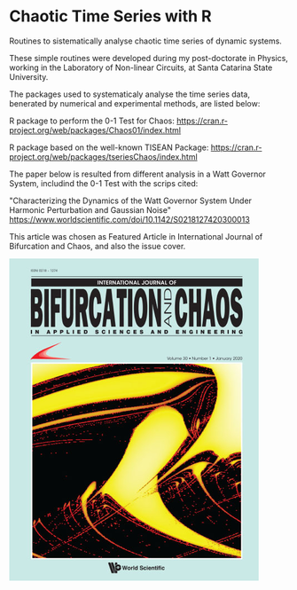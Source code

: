 # Chaotic Time Series with R

Routines to sistematically analyse chaotic time series of dynamic systems.

These simple routines were developed during my post-doctorate in Physics,
working in the Laboratory of Non-linear Circuits, at Santa Catarina State University. 

The packages used to systematicaly analyse the time series data, benerated by numerical and experimental methods, are listed below:

R package to perform the 0-1 Test for Chaos:
https://cran.r-project.org/web/packages/Chaos01/index.html

R package based on the well-known TISEAN Package:
https://cran.r-project.org/web/packages/tseriesChaos/index.html

The paper below is resulted from different analysis in a Watt Governor System, 
includind the 0-1 Test with the scrips cited:

"Characterizing the Dynamics of the Watt Governor System Under Harmonic Perturbation and Gaussian Noise"
https://www.worldscientific.com/doi/10.1142/S0218127420300013

This article was chosen as Featured Article in International Journal of Bifurcation and Chaos, and also the issue cover.

![IJBC cover of Vol. 30, NO 01.](Images/cover_ijbc_vol30issue01_2020.jpg)


